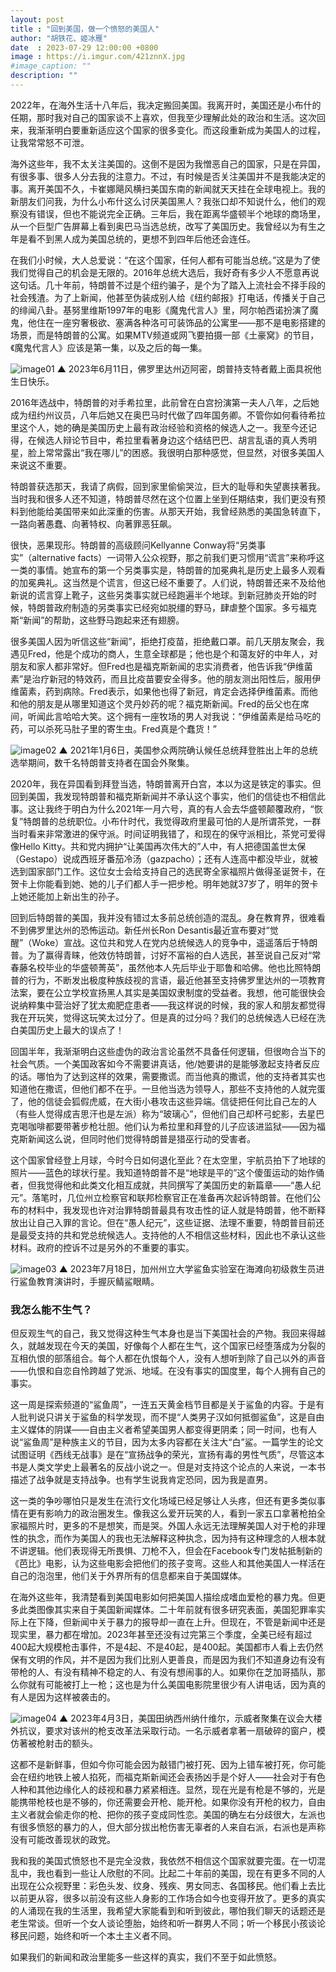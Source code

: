 ```yaml
---
layout: post
title : "回到美国，做一个愤怒的美国人"
author: "胡铁花、姬冰雁"
date  : 2023-07-29 12:00:00 +0800
image : https://i.imgur.com/421znnX.jpg
#image_caption: ""
description: ""
---
```


2022年，在海外生活十八年后，我决定搬回美国。我离开时，美国还是小布什的任期，那时我对自己的国家谈不上喜欢，但我至少理解此处的政治和生活。这次回来，我渐渐明白要重新适应这个国家的很多变化。而这段重新成为美国人的过程，让我常常怒不可泄。

<!--more-->

海外这些年，我不太关注美国的。这倒不是因为我憎恶自己的国家，只是在异国，有很多事、很多人分去我的注意力。不过，有时候是否关注美国并不是我能决定的事。离开美国不久，卡崔娜飓风横扫美国东南的新闻就天天挂在全球电视上。我的新朋友们问我，为什么小布什这么讨厌美国黑人？我张口却不知说什么，他们的观察没有错误，但也不能说完全正确。三年后，我在距离华盛顿半个地球的商场里，从一个巨型广告屏幕上看到奥巴马当选总统，改写了美国历史。我曾经以为有生之年是看不到黑人成为美国总统的，更想不到四年后他还会连任。

在我们小时候，大人总爱说：“在这个国家，任何人都有可能当总统。”这是为了使我们觉得自己的机会是无限的。2016年总统大选后，我好奇有多少人不愿意再说这句话。几十年前，特朗普不过是个纽约骗子，是个为了踏入上流社会不择手段的社会残渣。为了上新闻，他甚至伪装成别人给《纽约邮报》打电话，传播关于自己的绯闻八卦。基努里维斯1997年的电影《魔鬼代言人》里，阿尔帕西诺扮演了魔鬼，他住在一座穷奢极欲、塞满各种洛可可装饰品的公寓里——那不是电影搭建的场景，而是特朗普的公寓。如果MTV频道或网飞要拍摄一部《土豪窝》的节目，《魔鬼代言人》应该是第一集，以及之后的每一集。

![image01](https://i.imgur.com/HwoqYBu.png)
▲ 2023年6月11日，佛罗里达州迈阿密，朗普持支特者戴上面具祝他生日快乐。

2016年选战中，特朗普的对手希拉里，此前曾在白宫扮演第一夫人八年，之后她成为纽约州议员，八年后她又在奥巴马时代做了四年国务卿。不管你如何看待希拉里这个人，她的确是美国历史上最有政治经验和资格的候选人之一。我至今还记得，在候选人辩论节目中，希拉里看著身边这个结结巴巴、胡言乱语的真人秀明星，脸上常常露出“我在哪儿”的困惑。我很明白那种感觉，但显然，对很多美国人来说这不重要。

特朗普获选那天，我请了病假，回到家里偷偷哭泣，巨大的耻辱和失望裹挟著我。当时我和很多人还不知道，特朗普尽然在这个位置上坐到任期结束，我们更没有预料到他能给美国带来如此深重的伤害。从那天开始，我曾经熟悉的美国急转直下，一路向著愚蠢、向著特权、向著罪恶狂飙。

很快，恶果现形。特朗普的高级顾问Kellyanne Conway将“另类事实”（alternative facts）一词带入公众视野，那之前我们更习惯用“谎言”来称呼这一类的事情。她宣布的第一个另类事实是，特朗普的加冕典礼是历史上最多人观看的加冕典礼。这当然是个谎言，但这已经不重要了。人们说，特朗普还来不及给他新说的谎言穿上靴子，这些另类事实就已经跑遍半个地球。到新冠肺炎开始的时候，特朗普政府制造的另类事实已经宛如脱缰的野马，肆虐整个国家。多亏福克斯“新闻”的帮助，这些野马跑起来还有翅膀。

很多美国人因为听信这些“新闻”，拒绝打疫苗，拒绝戴口罩。前几天朋友聚会，我遇见Fred，他是个成功的商人，生意全球都是；他也是个和蔼友好的中年人，对朋友和家人都非常好。但Fred也是福克斯新闻的忠实消费者，他告诉我“伊维菌素”是治疗新冠的特效药，而且比疫苗要安全得多。他的朋友测出阳性后，服用伊维菌素，药到病除。Fred表示，如果他也得了新冠，肯定会选择伊维菌素。而他和他的朋友是从哪里知道这个灵丹妙药的呢？福克斯新闻。Fred的岳父也在席间，听闻此言哈哈大笑。这个拥有一座牧场的男人对我说：“伊维菌素是给马吃的药，可以杀死马肚子里的寄生虫。Fred真是个蠢货！”

![image02](https://i.imgur.com/vRiSnIf.jpg)
▲ 2021年1月6日，美国参众两院确认候任总统拜登胜出上年的总统选举期间，数千名特朗普支持者在国会外聚集。

2020年，我在异国看到拜登当选，特朗普离开白宫，本以为这是铁定的事实。但回到美国，我发现特朗普和福克斯新闻并不承认这个事实，他们的信徒也不相信此事。这让我终于明白为什么2021年一月六号，真的有人会去华盛顿颠覆政府，“恢复”特朗普的总统职位。小布什时代，我觉得政府里最可怕的人是所谓茶党，一群当时看来非常激进的保守派。时间证明我错了，和现在的保守派相比，茶党可爱得像Hello Kitty。共和党内拥护“让美国再次伟大的”人中，有人把德国盖世太保（Gestapo）说成西班牙番茄冷汤（gazpacho）；还有人连高中都没毕业，就被选到国家部门工作。这位女士会给支持自己的选民寄全家福照片做得圣诞贺卡，在贺卡上你能看到她、她的儿子们都人手一把步枪。明年她就37岁了，明年的贺卡上她还能加上新出生的孙子。

回到后特朗普的美国，我并没有错过太多前总统创造的混乱。身在教育界，很难看不到佛罗里达州的恐怖运动。新任州长Ron Desantis最近宣布要对“觉醒”（Woke）宣战。这位共和党人在党内总统候选人的竞争中，遥遥落后于特朗普。为了赢得青睐，他效仿特朗普，讨好不富裕的白人选民，甚至说自己反对“常春藤名校毕业的华盛顿菁英”，虽然他本人先后毕业于耶鲁和哈佛。他也比照特朗普的行为，不断发出极度种族歧视的言语，最近他甚至支持佛罗里达州的一项教育法案，要在公立学校宣扬黑人其实是美国奴隶制度的受益者。我想，他可能很快会说纳粹集中营治好了犹太痴肥症患者——我这样说的时候，我的家人和朋友都觉得我在开玩笑，觉得这玩笑太过分了。但是真的过分吗？我们的总统候选人已经在洗白美国历史上最大的误点了！

回国半年，我渐渐明白这些虚伪的政治言论虽然不具备任何逻辑，但很吻合当下的社会气质。一个美国政客如今不需要讲真话，他/她要讲的是能够激起支持者反应的话。哪怕为了达到这样的效果，需要撒谎。而当他真的撒谎，他的支持者其实也知道他在撒谎，但他们都不在乎。一旦他当选为领导人，那些不支持他的人就完蛋了，他的信徒会狐假虎威，在大街小巷攻击这些异端。信徒把任何比自己左的人（有些人觉得成吉思汗也是左派）称为“玻璃心”，但他们自己却杯弓蛇影，去星巴克喝咖啡都要带著步枪壮胆。他们认为希拉里和拜登的儿子应该进监狱——因为福克斯新闻这么说，但同时他们觉得特朗普是猎巫行动的受害者。

这个国家曾经登上月球，今时今日如何退化至此？在太空里，宇航员拍下了地球的照片——蓝色的球状行星。我知道特朗普不是“地球是平的”这个傻蛋运动的始作俑者，但我觉得他和此类文化相互成就，共同撰写了美国历史的新篇章——“愚人纪元”。落笔时，几位州立检察官和联邦检察官正在准备再次起诉特朗普。在他们公布的材料中，我发现也许对治罪特朗普最具有攻击性的证人就是特朗普，他不断释放出让自己入罪的言论。但在“愚人纪元”，这些证据、法理不重要，特朗普目前还是最受支持的共和党总统候选人。支持他的人不相信这些材料，因此也不承认这些材料。政府的控诉不过是另外的不重要的事实。

![image03](https://i.imgur.com/2alt990.jpg)
▲ 2023年7月18日，加州州立大学鲨鱼实验室在海滩向初级救生员进行鲨鱼教育演讲时，手握灰鲭鲨眼睛。


### 我怎么能不生气？

但反观生气的自己，我又觉得这种生气本身也是当下美国社会的产物。我回来得越久，就越发现在今天的美国，好像每个人都在生气，这个国家已经堕落成为分裂的互相仇恨的部落组合。每个人都在仇恨每个人，没有人想听到除了自己以外的声音——仇恨和自恋自怜跨越了党派、地域。在没有事实的国度里，每个人拥有自己的事实。

这一周是探索频道的“鲨鱼周”，一连五天黄金档节目都是关于鲨鱼的内容。于是有人批判说只讲关于鲨鱼的科学发现，而不提“人类男子汉如何抵御鲨鱼”，这是自由主义媒体的阴谋——自由主义者希望美国男人都变得更阴柔；同一时间，也有人说“鲨鱼周”是种族主义的节目，因为太多内容都在关注大“白”鲨。一篇学生的论文试图证明《西线无战事》是在“宣扬战争的荣光，宣扬有毒的男性气质”，尽管这本书是人类文学史上最著名的反战小说之一。但是对支持这个论点的人来说，一本书描述了战争就是支持战争。也有学生说我肯定恐同，因为我是直男。

这一类的争吵哪怕只是发生在流行文化场域已经足够让人头疼，但还有更多类似事情在更有影响力的政治圈发生。像我这么爱开玩笑的人，看到一家五口拿著枪拍全家福照片时，更多的不是想笑，而是哭。外国人永远无法理解美国人对于枪的非理性的执念，而作为美国人的我也无法解释这种执念，因为持有这种理念的人根本就不讲逻辑。他们表现得无所畏惧、刀枪不入，但会在Facebook专门发帖抵制新的《芭比》电影，认为这些电影会把他们的孩子变弯。这些人和其他美国人一样活在自己的泡泡里，他们关于外界所有的信息都来自于美国媒体。

在海外这些年，我清楚看到美国电影如何把美国人描绘成嗜血爱枪的暴力鬼。但更多此类图像其实来自于美国新闻媒体。二十年前就有很多研究表面，美国犯罪率实际上在下降，但新闻中关于暴力的报导却一直在上升。但现在，不管是新闻中还是现实里，暴力都在增加。2023年甚至还没有过完第三个季度，全美已经有超过400起大规模枪击事件，不是4起、不是40起，是400起。美国都市人看上去仍然保有文明的作风，并不是因为我们比别人更善良，而是因为我们不知道身边有没有带枪的人、有没有精神不稳定的人、有没有想闹事的人。如果你在芝加哥插队，那么你就有可能被打上一枪；这也是为什么美国电影院里很少有人讲电话，因为真的有人是因为这样被袭击的。

![image04](https://i.imgur.com/GXQAR99.jpg)
▲ 2023年4月3日，美国田纳西州纳什维尔，示威者聚集在议会大楼外抗议，要求对该州的枪支改革法采取行动。一名示威者拿著一扇破碎的窗户，模仿著被枪射击的额头。

这都不是新鲜事，但如今你可能会因为敲错门被打死、因为上错车被打死，你可能会在纽约地铁上被人掐死，而福克斯新闻还会表扬凶手是个好人——社会对于有色人种和其他边缘化人的歧视和暴力紧紧相连。显然，现在光是有枪是不够的，光是能携带枪枝也是不够的，你还需要会开枪、能开枪。如果你没有开枪的权力，自由主义者就会偷走你的枪、把你的孩子变成同性恋。美国的确左右分歧很大，左派也有很多愤怒的暴力的人，但大部分拔出枪伤害无辜者的人来自右派，右派也是声称没有可能改善现状的政党。

我和我的美国式愤怒也不是完全没救，我依然不相信这个国家就要完蛋。在一切混乱中，我也看到一些让人欣慰的不同。比起二十年前的美国，现在有更多不同的人出现在公众视野里：彩色头发、纹身、残疾、男女同志、各国移民。他们看上去比以前更从容，很多以前没有这些人身影的工作场合如今也变得开放了。更多的真实的人涌现在我的生活里，我希望大家能看到和听到彼此，哪怕我们聊天的话题还是老生常谈。但听一个女人谈论堕胎，始终和听一群男人不同；听一个移民小孩谈论移民问题，始终和听一个本土主义者不同。

如果我们的新闻和政治里能多一些这样的真实，我们不至于如此愤怒。

<!--END-->